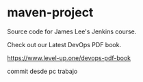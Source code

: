 # maven-project
Source code for James Lee's Jenkins course.

Check out our Latest DevOps PDF book.

https://www.level-up.one/devops-pdf-book

commit desde pc trabajo

